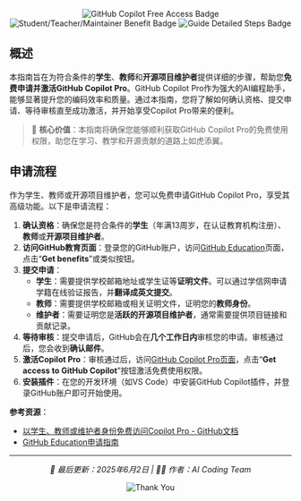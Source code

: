 <p align="center">
  <img src="https://img.shields.io/badge/GitHub%20Copilot-免费申请-blue?style=for-the-badge" alt="GitHub Copilot Free Access Badge" />
  <img src="https://img.shields.io/badge/学生%2F教师%2F开源维护者-专属福利-green?style=for-the-badge" alt="Student/Teacher/Maintainer Benefit Badge" />
  <img src="https://img.shields.io/badge/指南-详细步骤-red?style=for-the-badge" alt="Guide Detailed Steps Badge" />
</p>


## 概述

本指南旨在为符合条件的**学生**、**教师**和**开源项目维护者**提供详细的步骤，帮助您**免费申请并激活GitHub Copilot Pro**。GitHub Copilot Pro作为强大的AI编程助手，能够显著提升您的编码效率和质量。通过本指南，您将了解如何确认资格、提交申请、等待审核直至成功激活，并开始享受Copilot Pro带来的便利。

> 🎯 **核心价值**：本指南将确保您能够顺利获取GitHub Copilot Pro的免费使用权限，助您在学习、教学和开源贡献的道路上如虎添翼。

## 申请流程

作为学生、教师或开源项目维护者，您可以免费申请GitHub Copilot Pro，享受其高级功能。以下是申请流程：

1.  **确认资格**：确保您是符合条件的**学生**（年满13周岁，在认证教育机构注册）、**教师**或**开源项目维护者**。
2.  **访问GitHub教育页面**：登录您的GitHub账户，访问[GitHub Education](https://education.github.com/)页面，点击“**Get benefits**”或类似按钮。
3.  **提交申请**：
    *   **学生**：需要提供学校邮箱地址或学生证等**证明文件**。可以通过学信网申请学籍在线验证报告，并**翻译成英文提交**。
    *   **教师**：需要提供学校邮箱或相关证明文件，证明您的**教师身份**。
    *   **维护者**：需要证明您是**活跃的开源项目维护者**，通常需要提供项目链接和贡献记录。
4.  **等待审核**：提交申请后，GitHub会在**几个工作日内**审核您的申请。审核通过后，您会收到**确认邮件**。
5.  **激活Copilot Pro**：审核通过后，访问[GitHub Copilot Pro页面](https://docs.github.com/en/copilot/managing-copilot/managing-copilot-as-an-individual-subscriber/getting-started-with-copilot-on-your-personal-account/getting-free-access-to-copilot-pro-as-a-student-teacher-or-maintainer)，点击“**Get access to GitHub Copilot**”按钮激活免费使用权限。
6.  **安装插件**：在您的开发环境（如VS Code）中安装GitHub Copilot插件，并登录GitHub账户即可开始使用。

**参考资源**：
- [以学生、教师或维护者身份免费访问Copilot Pro - GitHub文档](https://docs.github.com/zh/copilot/managing-copilot/managing-copilot-as-an-individual-subscriber/getting-started-with-copilot-on-your-personal-account/getting-free-access-to-copilot-pro-as-a-student-teacher-or-maintainer)
- [GitHub Education申请指南](https://zhuanlan.zhihu.com/p/623326208)

---

<div align="center">

*🔄 最后更新：2025年6月2日 | 👨‍💻 作者：AI Coding Team*

![Thank You](https://img.shields.io/badge/💖_Thank_You-感谢阅读-FFD54F?style=flat&logo=heart&logoColor=white)

</div>
